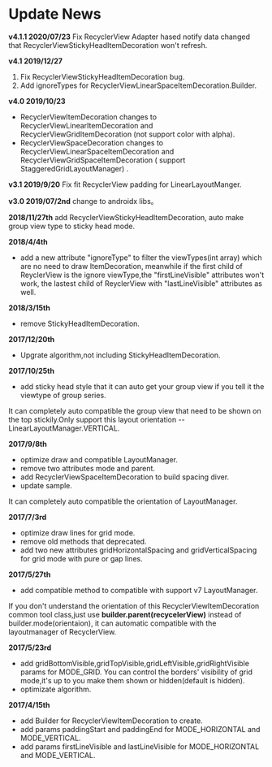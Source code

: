 # Update News
<b>v4.1.1 2020/07/23</b>
Fix RecyclerView Adapter hased notify data changed that RecyclerViewStickyHeadItemDecoration won't refresh.

<b>v4.1 2019/12/27</b>
1. Fix RecyclerViewStickyHeadItemDecoration bug. 
2. Add ignoreTypes for RecyclerViewLinearSpaceItemDecoration.Builder.

<b>v4.0 2019/10/23</b>
* RecyclerViewItemDecoration changes to RecyclerViewLinearItemDecoration and RecyclerViewGridItemDecoration (not support color with alpha).  
* RecyclerViewSpaceDecoration changes to RecyclerViewLinearSpaceItemDecoration and RecyclerViewGridSpaceItemDecoration  ( support StaggeredGridLayoutManager) .

<b>v3.1 2019/9/20</b>
Fix fit RecyclerView padding for LinearLayoutManger.

<b>v3.0 2019/07/2nd</b>
change to androidx libs。

<b>2018/11/27th</b>
add RecyclerViewStickyHeadItemDecoration, auto make group view type to sticky head mode.

<b>2018/4/4th</b>
* add a new attribute "ignoreType" to filter the viewTypes(int array) which are no need to draw ItemDecoration, meanwhile if the first child of ReyclerView is the ignore viewType,the "firstLineVisible" attributes won't work, the lastest child of ReyclerView with "lastLineVisible" attributes as well.

<b>2018/3/15th</b>
* remove StickyHeadItemDecoration.

<b>2017/12/20th</b>
* Upgrate algorithm,not including StickyHeadItemDecoration.

<b>2017/10/25th</b>
* add sticky head style that it can auto get your group view if you tell it the viewtype of group series.

It can completely auto compatible the group view that need to be shown on the top stickily.Only support this layout orientation -- LinearLayoutManager.VERTICAL.

<b>2017/9/8th</b>

* optimize draw and compatible LayoutManager.
* remove two attributes mode and parent.
* add RecyclerViewSpaceItemDecoration to build spacing diver.
* update sample.

It can completely auto compatible the orientation of LayoutManager.

<b>2017/7/3rd</b>

* optimize draw lines for grid mode.
* remove old methods that deprecated.
* add two new attributes gridHorizontalSpacing and gridVerticalSpacing for grid mode with pure or gap lines.

<b>2017/5/27th</b>

* add compatible method to compatible with support v7 LayoutManager.  

If you don't understand the orientation of this RecyclerViewItemDecoration common tool class,just use <b>builder.parent(recycelerView)</b> instead of builder.mode(orientaion), it can automatic compatible with the layoutmanager of RecyclerView.

<b>2017/5/23rd</b>

* add gridBottomVisible,gridTopVisible,gridLeftVisible,gridRightVisible params for MODE_GRID. You can control the borders' visibility of grid mode,it's up to you make them shown or hidden(default is hidden).
* optimizate algorithm.

<b>2017/4/15th</b>

* add Builder for RecyclerViewItemDecoration to create.
* add params paddingStart and paddingEnd for MODE_HORIZONTAL and MODE_VERTICAL.
* add params firstLineVisible and lastLineVisible for MODE_HORIZONTAL and MODE_VERTICAL.
